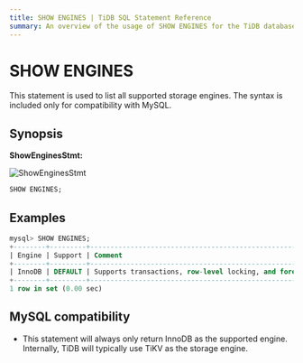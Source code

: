 ```yaml
---
title: SHOW ENGINES | TiDB SQL Statement Reference
summary: An overview of the usage of SHOW ENGINES for the TiDB database.
---
```


# SHOW ENGINES

This statement is used to list all supported storage engines. The syntax is included only for compatibility with MySQL.

## Synopsis

**ShowEnginesStmt:**

![ShowEnginesStmt](https://docs-download.pingcap.com/media/images/docs/sqlgram/ShowEnginesStmt.png)

```sql
SHOW ENGINES;
```

## Examples

```sql
mysql> SHOW ENGINES;
+--------+---------+------------------------------------------------------------+--------------+------+------------+
| Engine | Support | Comment                                                    | Transactions | XA   | Savepoints |
+--------+---------+------------------------------------------------------------+--------------+------+------------+
| InnoDB | DEFAULT | Supports transactions, row-level locking, and foreign keys | YES          | YES  | YES        |
+--------+---------+------------------------------------------------------------+--------------+------+------------+
1 row in set (0.00 sec)
```

## MySQL compatibility

* This statement will always only return InnoDB as the supported engine. Internally, TiDB will typically use TiKV as the storage engine.
